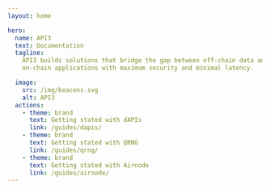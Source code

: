 ```yaml
---
layout: home

hero:
  name: API3
  text: Documentation
  tagline:
    API3 builds solutions that bridge the gap between off-chain data and
    on-chain applications with maximum security and minimal latency.

  image:
    src: /img/beacons.svg
    alt: API3
  actions:
    - theme: brand
      text: Getting stated with dAPIs
      link: /guides/dapis/
    - theme: brand
      text: Getting stated with QRNG
      link: /guides/qrng/
    - theme: brand
      text: Getting stated with Airnode
      link: /guides/airnode/
---
```


<style>
.api3-land-title{
  font-size:xx-large;
}
.api3-land-title-desc{
  margin-top:15px;
  margin-bottom:10px;
  font-size:x-large;
  color:gray
}
</style>
